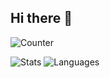 ## Hi there 👋

![Counter](https://count.getloli.com/@Lin-jingy?theme=booru-lewd)

![Stats](https://github-readme-stats.vercel.app/api?username=Lin-jingy&show_icons=true&include_all_commits=true&theme=transparent&hide_border=true) 
![Languages](https://github-readme-stats.vercel.app/api/top-langs/?username=Lin-jingy&layout=compact&theme=transparent&hide_border=true)

